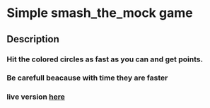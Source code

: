 # Simple smash_the_mock game
## Description
### Hit the colored circles as fast as you can and get points.
### Be carefull beacause with time they are faster
### live version [here](https://tergii.github.io/smash_the_mock/)
